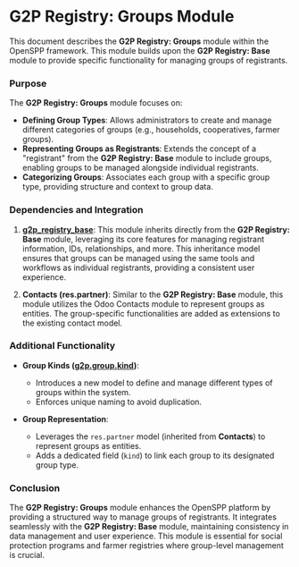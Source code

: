 # G2P Registry: Groups Module

This document describes the **G2P Registry: Groups** module within the OpenSPP framework. This module builds upon the **G2P Registry: Base** module to provide specific functionality for managing groups of registrants.

### Purpose

The **G2P Registry: Groups** module focuses on:

* **Defining Group Types**:  Allows administrators to create and manage different categories of groups (e.g., households, cooperatives, farmer groups).
* **Representing Groups as Registrants**: Extends the concept of a "registrant" from the **G2P Registry: Base** module to include groups, enabling groups to be managed alongside individual registrants.
* **Categorizing Groups**:  Associates each group with a specific group type, providing structure and context to group data. 

### Dependencies and Integration

1. **[g2p_registry_base](g2p_registry_base)**: This module inherits directly from the **G2P Registry: Base** module, leveraging its core features for managing registrant information, IDs, relationships, and more. This inheritance model ensures that groups can be managed using the same tools and workflows as individual registrants, providing a consistent user experience.

2. **Contacts (res.partner)**:  Similar to the **G2P Registry: Base** module, this module utilizes the Odoo Contacts module to represent groups as entities.  The group-specific functionalities are added as extensions to the existing contact model.

### Additional Functionality

* **Group Kinds ([g2p.group.kind](g2p.group.kind))**:
    * Introduces a new model to define and manage different types of groups within the system.
    * Enforces unique naming to avoid duplication.

* **Group Representation**:
    * Leverages the `res.partner` model (inherited from **Contacts**) to represent groups as entities.
    * Adds a dedicated field (`kind`) to link each group to its designated group type.

### Conclusion

The **G2P Registry: Groups** module enhances the OpenSPP platform by providing a structured way to manage groups of registrants.  It integrates seamlessly with the **G2P Registry: Base** module, maintaining consistency in data management and user experience. This module is essential for social protection programs and farmer registries where group-level management is crucial. 
